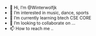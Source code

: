 - 👋 Hi, I’m @Winterwolfjk
- 👀 I’m interested in music, dance, sports
- 🌱 I’m currently learning btech CSE CORE
- 💞️ I’m looking to collaborate on ...
- 📫 How to reach me ..

<!---
Winterwolfjk/Winterwolfjk is a ✨ special ✨ repository because its `README.md` (this file) appears on your GitHub profile.
You can click the Preview link to take a look at your changes.
--->
